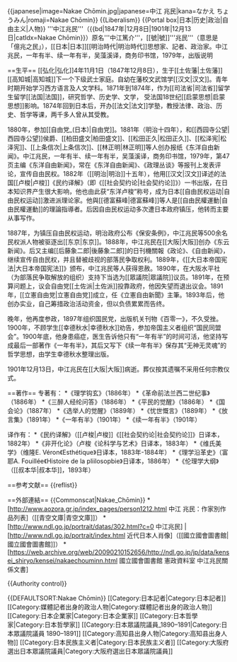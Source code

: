 {{japanese|image=Nakae Chōmin.jpg|japanese=中江 兆民|kana=なかえ ちょうみん|romaji=Nakae Chōmin}}
{{Liberalism}}
{{Portal box|日本|历史|政治|自由主义|人物}}
'''中江兆民'''（{{bd|1847年|12月8日|1901年|12月13日|catIdx=Nakae Chōmin}}）原名'''中江篤介'''，[[號|號]]'''兆民'''（意思是「億兆之民」），[[日本|日本]][[明治時代|明治時代]]思想家、記者、政治家。<ref name=zjzm>中江兆民，一年有半、续一年有半，吴藻溪译，商务印书馆，1979年，出版说明</ref>

==生平==
[[弘化|弘化]]4年11月1日（1847年12月8日），生于[[土佐藩|土佐藩]][[高知城|高知城]]下一个下级武士家庭。自幼在藩校文武馆学[[汉文|汉文]]。青年时期开始学习西方语言及人文学科。1871年到1874年，作为[[司法省|司法省]]留学生留学[[法国|法国]]，研究哲学、历史学、文学， 受法国18世纪[[启蒙思想|启蒙思想]]影响。1874年回到日本后，开办[[法文|法文]]学塾，教授法律、政治、历史、哲学等课，两千多人曾从其受教。<ref name=zjzm/>

1880年，参加[[自由党_(日本)|自由党]]。<ref name=zjzm/>1881年（明治十四年），和[[西园寺公望|西园寺公望]]侯爵、[[柏田盛文|柏田盛文]]、[[松田正久|松田正久]]、[[松泽宪|松泽宪]]、[[上条信次|上条信次]]、[[林正明|林正明]]等人创办报纸《东洋自由新闻》。<ref>中江兆民，一年有半、续一年有半，吴藻溪译，商务印书馆，1979年，第47页</ref>主编《东洋自由新闻》，常在《东洋自由新闻》、《政理丛谈》等报刊上发表评论，宣传自由民权。1882年（[[明治|明治]]十五年），他用[[汉文|汉文]]译述的法国[[卢梭|卢梭]]《民约译解》（即《[[社会契约论|社会契约论]]》）一书出版，在日本知识界产生很大影响，他也由此获“东洋卢梭”称号，成为日本[[自由民权运动|自由民权运动]]激进派理论家。他與[[德富蘇峰|德富蘇峰]]等人是[[自由民權運動|自由民權運動]]的理論指導者。后因自由民权运动多次遭日本政府镇压，他转而主要从事写作。<ref name=zjzm/>

1887年，为镇压自由民权运动，明治政府公布《保安条例》，中江兆民等500余名民权派人物被驱逐出[[东京|东京]]。1888年，中江兆民在[[大阪|大阪]]创办《东云新闻》。后又主编[[后藤象二郎|後藤象二郎]]的日刊機關報《政论》、《自由新闻》，继续宣传自由民权，并且替被歧视的部落民争取权利。1889年，《[[大日本帝国宪法|大日本帝国宪法]]》颁布，中江兆民等人获得恩赦。1890年，在大阪水平社（为部落民争取解放的组织）支持下当选为[[眾議院|眾議院]]议员。1891年，在预算问题上，议会自由党[[土佐派|土佐派]]投靠政府，他因失望而退出议会。1891年，[[立憲自由党|立憲自由党]]成立，任《立憲自由新聞》主筆。1893年后，他创办实业，自己筹措政治活动资金，但以负债累累而告终。<ref name=zjzm/>

晚年，他再度参政，1897年组织国民党，出版机关刊物《百零一》，不久受挫。1900年，不顾学生[[幸德秋水|幸德秋水]]劝告，参加帝国主义者组织“国民同盟会”。1900年底，他身患癌症，医生告诉他只有“一年有半”的时间可活，他坚持写成最后一部著作《一年有半》，其后又写下《续一年有半》保存其“无神无灵魂”的哲学思想，由学生幸德秋水整理出版。<ref name=zjzm/>

1901年12月13日，中江兆民在[[大阪|大阪]]病逝。葬仪按其遗嘱不采用任何宗教仪式。<ref name=zjzm/>

==著作==
专著有：
*《理学钩玄》（1886年）
*《革命前法兰西二世纪事》（1886年）
*《三醉人经纶问答》（1886年）
*《平民的觉醒》（1886年）
*《国会论》（1887年）
*《选举人的觉醒》（1889年）
*《忧世慨言》（1889年）
*《放言集》（1891年）
*《一年有半》（1901年）
*《续一年有半》（1901年）

译作有：
*《民约译解》（[[卢梭|卢梭]]《[[社会契约论|社会契约论]]》日译本，1882年）
*《非开化论》（卢梭《论科学与艺术》日译本，1883年）
*《维氏美学》（维隆E. Véron《Esthétique》日译本，1883年-1884年）
*《理学沿革史》（富耶A. Fouillée《Histoire de la pliilosopbie》日译本，1886年）
*《伦理学大纲》（[[叔本华|叔本华]]，1893年）

==参考文献==
{{reflist}}

==外部連結==
{{Commonscat|Nakae_Chōmin}}
*[http://www.aozora.gr.jp/index_pages/person1212.html 中江 兆民：作家別作品列表]（[[青空文庫|青空文庫]]）
*[http://www.ndl.go.jp/portrait/datas/302.html?c=0 中江兆民] | [http://www.ndl.go.jp/portrait/index.html 近代日本人肖像]（[[國立國會圖書館|國立國會圖書館]]）
*[https://web.archive.org/web/20090210152656/http://ndl.go.jp/jp/data/kensei_shiryo/kensei/nakaechouminn.html 國立國會圖書館 憲政資料室 中江兆民關係文書]

{{Authority control}}

{{DEFAULTSORT:Nakae Chōmin}}
[[Category:日本記者|Category:日本記者]]
[[Category:媒體記者出身的政治人物|Category:媒體記者出身的政治人物]]
[[Category:日本企業家|Category:日本企業家]]
[[Category:日本哲學家|Category:日本哲學家]]
[[Category:日本眾議院議員_1890–1891|Category:日本眾議院議員 1890–1891]]
[[Category:高知县出身人物|Category:高知县出身人物]]
[[Category:日本民族主义者|Category:日本民族主义者]]
[[Category:大阪府選出日本眾議院議員|Category:大阪府選出日本眾議院議員]]